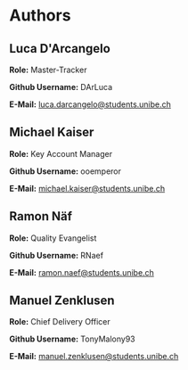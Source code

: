 # Authors
## **Luca D'Arcangelo**
**Role:** Master-Tracker

**Github Username:** DArLuca

**E-Mail:** luca.darcangelo@students.unibe.ch

## **Michael Kaiser**
**Role:** Key Account Manager

**Github Username:** ooemperor

**E-Mail:** michael.kaiser@students.unibe.ch

## **Ramon Näf**
**Role:** Quality Evangelist

**Github Username:** RNaef

**E-Mail:** ramon.naef@students.unibe.ch

## **Manuel Zenklusen**
**Role:** Chief Delivery Officer

**Github Username:** TonyMalony93

**E-Mail:** manuel.zenklusen@students.unibe.ch